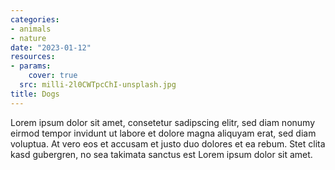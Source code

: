 ```yaml
---
categories:
- animals
- nature
date: "2023-01-12"
resources:
- params:
    cover: true
  src: milli-2l0CWTpcChI-unsplash.jpg
title: Dogs
---
```


Lorem ipsum dolor sit amet, consetetur sadipscing elitr, sed diam nonumy eirmod tempor invidunt ut labore et dolore magna aliquyam erat, sed diam voluptua. At vero eos et accusam et justo duo dolores et ea rebum. Stet clita kasd gubergren, no sea takimata sanctus est Lorem ipsum dolor sit amet.
